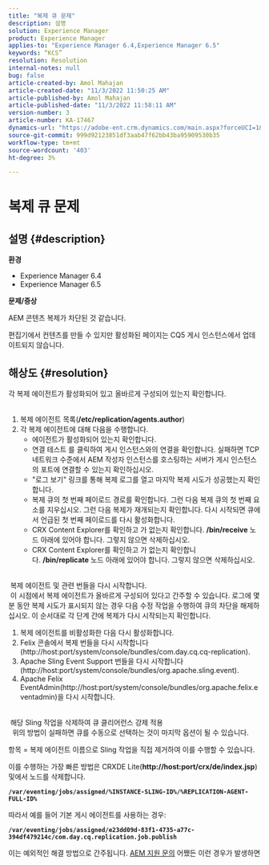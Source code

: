 ```yaml
---
title: "복제 큐 문제"
description: 설명
solution: Experience Manager
product: Experience Manager
applies-to: "Experience Manager 6.4,Experience Manager 6.5"
keywords: “KCS”
resolution: Resolution
internal-notes: null
bug: false
article-created-by: Amol Mahajan
article-created-date: "11/3/2022 11:50:25 AM"
article-published-by: Amol Mahajan
article-published-date: "11/3/2022 11:58:11 AM"
version-number: 3
article-number: KA-17467
dynamics-url: "https://adobe-ent.crm.dynamics.com/main.aspx?forceUCI=1&pagetype=entityrecord&etn=knowledgearticle&id=1a7e0ab3-6d5b-ed11-9561-6045bd006d92"
source-git-commit: 999d92123851df3aab47f62bb43ba95909530b35
workflow-type: tm+mt
source-wordcount: '403'
ht-degree: 3%

---
```


# 복제 큐 문제

## 설명 {#description}

<b>환경</b>
- Experience Manager 6.4
- Experience Manager 6.5


<b>문제/증상</b>

AEM 콘텐츠 복제가 차단된 것 같습니다.

편집기에서 컨텐츠를 만들 수 있지만 활성화된 페이지는 CQ5 게시 인스턴스에서 업데이트되지 않습니다.


## 해상도 {#resolution}

각 복제 에이전트가 활성화되어 있고 올바르게 구성되어 있는지 확인합니다.<br> 
1. 복제 에이전트 목록(<b>/etc/replication/agents.author</b>)
2. 각 복제 에이전트에 대해 다음을 수행합니다.
   - 에이전트가 활성화되어 있는지 확인합니다.
   - 연결 테스트 를 클릭하여 게시 인스턴스와의 연결을 확인합니다. 실패하면 TCP 네트워크 수준에서 AEM 작성자 인스턴스를 호스팅하는 서버가 게시 인스턴스의 포트에 연결할 수 있는지 확인하십시오.
   - &quot;로그 보기&quot; 링크를 통해 복제 로그를 열고 마지막 복제 시도가 성공했는지 확인합니다.
   - 복제 큐의 첫 번째 페이로드 경로를 확인합니다. 그런 다음 복제 큐의 첫 번째 요소를 지우십시오. 그런 다음 복제가 재개되는지 확인합니다. 다시 시작되면 큐에서 언급된 첫 번째 페이로드를 다시 활성화합니다.
   - CRX Content Explorer를 확인하고 가 없는지 확인합니다. <b>/bin/receive</b> 노드 아래에 있어야 합니다. 그렇지 않으면 삭제하십시오.
   - CRX Content Explorer를 확인하고 가 없는지 확인합니다. <b>/bin/replicate</b> 노드 아래에 있어야 합니다. 그렇지 않으면 삭제하십시오.

<br> 복제 에이전트 및 관련 번들을 다시 시작합니다.<br> 이 시점에서 복제 에이전트가 올바르게 구성되어 있다고 간주할 수 있습니다. 로그에 몇 분 동안 복제 시도가 표시되지 않는 경우 다음 수정 작업을 수행하여 큐의 차단을 해제하십시오. 이 순서대로 각 단계 간에 복제가 다시 시작되는지 확인합니다.


1. 복제 에이전트를 비활성화한 다음 다시 활성화합니다.
2. Felix 콘솔에서 복제 번들을 다시 시작합니다(http://host:port/system/console/bundles/com.day.cq.cq-replication).
3. Apache Sling Event Support 번들을 다시 시작합니다(http://host:port/system/console/bundles/org.apache.sling.event).
4. Apache Felix EventAdmin(http://host:port/system/console/bundles/org.apache.felix.eventadmin)을 다시 시작합니다.

<br> 해당 Sling 작업을 삭제하여 큐 클리어런스 강제 적용<br> 
위의 방법이 실패하면 큐를 수동으로 선택하는 것이 마지막 옵션이 될 수 있습니다.

항목 = 복제 에이전트 이름으로 Sling 작업을 직접 제거하여 이를 수행할 수 있습니다.

이를 수행하는 가장 빠른 방법은 CRXDE Lite(<b>http://host:port/crx/de/index.jsp</b>) 및에서 노드를 삭제합니다.

<b>`/var/eventing/jobs/assigned/%INSTANCE-SLING-ID%/%REPLICATION-AGENT-FULL-ID%`</b>

따라서 예를 들어 기본 게시 에이전트를 사용하는 경우:

<b>`/var/eventing/jobs/assigned/e23dd09d-83f1-4735-a77c-394df479214c/com.day.cq.replication.job.publish`</b>

이는 예외적인 해결 방법으로 간주됩니다. [AEM 지원 문의](https://helpx.adobe.com/kr/marketing-cloud/contact-support.html) 어쨌든 이런 경우가 발생하면
